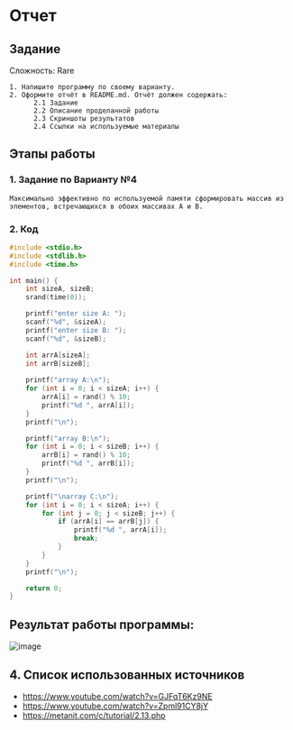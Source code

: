 # Отчет 
## Задание
Сложность:
  Rare
    
    1. Напишите программу по своему варианту.
    2. Оформите отчёт в README.md. Отчёт должен содержать:
          2.1 Задание
          2.2 Описание проделанной работы
          2.3 Скриншоты результатов
          2.4 Ссылки на используемые материалы

## Этапы работы
### 1. Задание по Варианту №4
`
Максимально эффективно по используемой памяти сформировать массив из элементов, встречающихся в обоих массивах A и B.
`

### 2. Код
```c
#include <stdio.h>
#include <stdlib.h>
#include <time.h>

int main() {
    int sizeA, sizeB;
    srand(time(0));

    printf("enter size A: ");
    scanf("%d", &sizeA);
    printf("enter size B: ");
    scanf("%d", &sizeB);

    int arrA[sizeA];
    int arrB[sizeB];
    
    printf("array A:\n");
    for (int i = 0; i < sizeA; i++) {
        arrA[i] = rand() % 10;
        printf("%d ", arrA[i]);
    }
    printf("\n");

    printf("array B:\n");
    for (int i = 0; i < sizeB; i++) {
        arrB[i] = rand() % 10; 
        printf("%d ", arrB[i]);
    }
    printf("\n");

    printf("\narray C:\n");
    for (int i = 0; i < sizeA; i++) {
        for (int j = 0; j < sizeB; j++) {
            if (arrA[i] == arrB[j]) {
                printf("%d ", arrA[i]);
                break;
            }
        }
    }
    printf("\n");

    return 0;
}
```

## Результат работы программы:
![image](https://github.com/zbtka/programming/assets/144006033/2ab4a02f-04d2-4fe6-9e71-228d745a0905)



## 4. Список использованных источников
* https://www.youtube.com/watch?v=GJFqT6Kz9NE
* https://www.youtube.com/watch?v=Zpml91CY8jY
* https://metanit.com/c/tutorial/2.13.php
